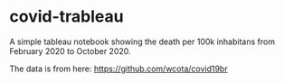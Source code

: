 # covid-trableau

A simple tableau notebook showing the death per 100k inhabitans from February 2020 to October 2020.

The data is from here: https://github.com/wcota/covid19br
